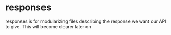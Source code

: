 # responses
responses is for modularizing files describing the response we want our API to give. This will become clearer later on
